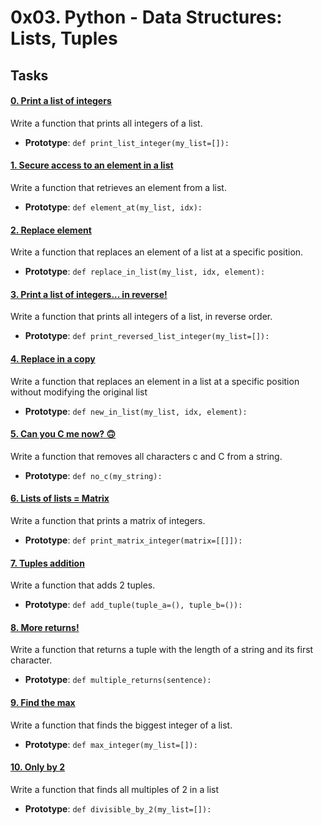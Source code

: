 # 0x03. Python - Data Structures: Lists, Tuples

## Tasks

#### [0. Print a list of integers](0-print_list_integer.py)
Write a function that prints all integers of a list.
- **Prototype**: ```def print_list_integer(my_list=[]):```
#### [1. Secure access to an element in a list](1-element_at.py)
Write a function that retrieves an element from a list.
- **Prototype**: ```def element_at(my_list, idx):```
#### [2. Replace element](2-replace_in_list.py)
Write a function that replaces an element of a list at a specific position.
- **Prototype**: ```def replace_in_list(my_list, idx, element):```
#### [3. Print a list of integers... in reverse!](3-print_reversed_list_integer.py)
Write a function that prints all integers of a list, in reverse order.
- **Prototype**: ```def print_reversed_list_integer(my_list=[]):```
#### [4. Replace in a copy](4-new_in_list.py)
Write a function that replaces an element in a list at a specific position without modifying the original list
- **Prototype**: ```def new_in_list(my_list, idx, element):```
#### [5. Can you C me now? 🙃](5-no_c.py)
Write a function that removes all characters c and C from a string.
- **Prototype**: ```def no_c(my_string):```
#### [6. Lists of lists = Matrix](6-print_matrix_integer.py)
Write a function that prints a matrix of integers.
- **Prototype**: ```def print_matrix_integer(matrix=[[]]):```
#### [7. Tuples addition](7-add_tuple.py)
Write a function that adds 2 tuples.
- **Prototype**: ```def add_tuple(tuple_a=(), tuple_b=()):```
#### [8. More returns!](8-multiple_returns.py)
Write a function that returns a tuple with the length of a string and its first character.
- **Prototype**: ```def multiple_returns(sentence):```
#### [9. Find the max](9-max_integer.py)
Write a function that finds the biggest integer of a list.
- **Prototype**: ```def max_integer(my_list=[]):```
#### [10. Only by 2](10-divisible_by_2.py)
Write a function that finds all multiples of 2 in a list
- **Prototype**: ```def divisible_by_2(my_list=[]):```